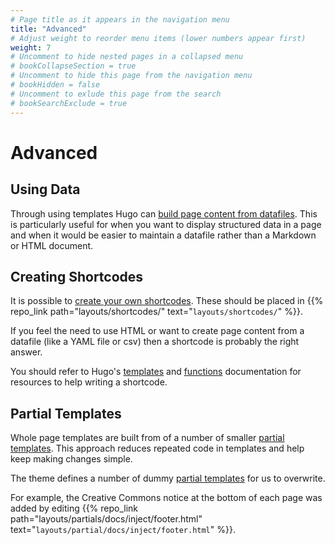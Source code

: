 ```yaml
---
# Page title as it appears in the navigation menu
title: "Advanced"
# Adjust weight to reorder menu items (lower numbers appear first)
weight: 7
# Uncomment to hide nested pages in a collapsed menu
# bookCollapseSection = true
# Uncomment to hide this page from the navigation menu
# bookHidden = false
# Uncomment to exlude this page from the search
# bookSearchExclude = true
---
```


# Advanced

## Using Data

Through using templates Hugo can [build page content from
datafiles](https://gohugo.io/templates/data-templates/). This is particularly
useful for when you want to display structured data in a page and when it would
be easier to maintain a datafile rather than a Markdown or HTML document.

## Creating Shortcodes

It is possible to [create your own
shortcodes](https://gohugo.io/templates/shortcode-templates/). These should be
placed in {{% repo_link path="layouts/shortcodes/" text="`layouts/shortcodes/`"
%}}.

If you feel the need to use HTML or want to create page content from a datafile
(like a YAML file or csv) then a shortcode is probably the right answer.

You should refer to Hugo's [templates](https://gohugo.io/templates/) and
[functions](https://gohugo.io/functions/) documentation for resources to help
writing a shortcode.

## Partial Templates

Whole page templates are built from of a number of smaller [partial
templates](https://gohugo.io/templates/partials/). This approach reduces
repeated code in templates and help keep making changes simple.

The theme defines a number of dummy [partial
templates](https://github.com/alex-shpak/hugo-book#partials) for us to
overwrite.

For example, the Creative Commons notice at the bottom of each page was added by
editing {{% repo_link path="layouts/partials/docs/inject/footer.html"
text="`layouts/partial/docs/inject/footer.html`" %}}.
